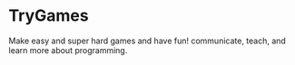 # TryGames
Make easy and super hard games and have fun! communicate, teach, and learn more about programming.
